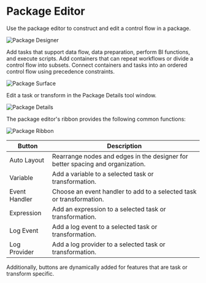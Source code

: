 # Package Editor

Use the package editor to construct and edit a control flow in a package.

![Package Designer](https://varigencecom.blob.core.windows.net/images-mistdocumentation-editoroverviews/Package1.png)

Add tasks that support data flow, data preparation, perform BI functions, and execute scripts. Add containers that can repeat workflows or divide a control flow into subsets. Connect containers and tasks into an ordered control flow using precedence constraints.

![Package Surface](https://varigencecom.blob.core.windows.net/images-mistdocumentation-editoroverviews/Package2.png)

Edit a task or transform in the Package Details tool window.

![Package Details](https://varigencecom.blob.core.windows.net/images-mistdocumentation-editoroverviews/Package3.png)

The package editor's ribbon provides the following common functions:

![Package Ribbon](https://varigencecom.blob.core.windows.net/images-mistdocumentation-editoroverviews/Package4.png)

Button | Description
--- | ---
Auto Layout | Rearrange nodes and edges in the designer for better spacing and organization.
Variable | Add a variable to a selected task or transformation.
Event Handler | Choose an event handler to add to a selected task or transformation.
Expression | Add an expression to a selected task or transformation.
Log Event | Add a log event to a selected task or transformation.
Log Provider | Add a log provider to a selected task or transformation.

Additionally, buttons are dynamically added for features that are task or transform specific.
